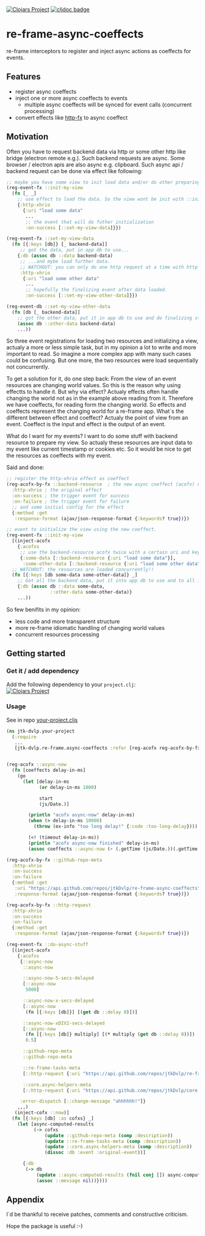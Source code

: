 [![Clojars Project](https://img.shields.io/clojars/v/net.clojars.jtkdvlp/re-frame-async-coeffects.svg)](https://clojars.org/net.clojars.jtkdvlp/re-frame-async-coeffects)
[![cljdoc badge](https://cljdoc.org/badge/net.clojars.jtkdvlp/re-frame-async-coeffects)](https://cljdoc.org/d/net.clojars.jtkdvlp/re-frame-async-coeffects/CURRENT)

# re-frame-async-coeffects

re-frame interceptors to register and inject async actions as coeffects for events.

## Features

* register async coeffects
* inject one or more async coeffects to events
  * multiple async coeffects will be synced for event calls (concurrent processing)
* convert effects like [http-fx](https://github.com/day8/re-frame-http-fx) to async coeffect

## Motivation

Often you have to request backend data via http or some other http like bridge (electron remote e.g.). Such backend requests are async. Some browser / electron apis are also async e.g. clipboard. Such async api / backend request can be done via effect like following:

```clojure
;; maybe you have some view to init load data and/or do other preparing stuff
(reg-event-fx ::init-my-view
  (fn [_ _]
    ;; use effect to load the data. So the view wont be init with ::init-my-view, but it will start initializing.
    {:http-xhrio
      {:uri "load some data"
       ...
       ;; the event that will do futher initialization
       :on-success [::set-my-view-data]}})

(reg-event-fx ::set-my-view-data
  (fn [{:keys [db]} [_ backend-data]]
     ;; got the data, put in app db to use...
    {:db (assoc db ::data backend-data)
     ;; ...and mybe load further data.
     ;; WATCHOUT: you can only do one http request at a time with http-xhrio as with many effects. So you have to do it afterwards.
     :http-xhrio
      {:uri "load some other data"
       ...
       ;; hopefully the finalizing event after data loaded.
       :on-success [::set-my-view-other-data]}})

(reg-event-db ::set-my-view-other-data
  (fn [db [_ backend-data]]
    ;; got the other data, put it in app db to use and do finalizing stuff to show the view correctly.
    (assoc db ::other-data backend-data)
    ...))
```

So three event registrations for loading two resources and initializing a view, actualy a more or less simple task, but in my opinion a lot to write and more important to read. So imagine a more complex app with many such cases could be confusing. But one more, the two resources were load sequentially not concurrently.

To get a solution for it, do one step back: From the view of an event resources are changing world values. So this is the reason why using effectts to handle it. But why via effect? Actualy effects often handle changing the world not as in the example above reading from it. Therefore we have coeffects, for reading form the changing world. So effects and coeffects represent the changing world for a re-frame app. What´s the different between effect and coeffect? Actualy the point of view from an event. Coeffect is the input and effect is the output of an event.

What do I want for my events? I want to do some stuff with backend resource to prepare my view. So actualy these resources are input data to my event like current timestamp or cookies etc. So it would be nice to get the resources as coeffects with my event.

Said and done:

```clojure
;; register the http-xhrio effect as coeffect
(reg-acofx-by-fx ::backend-resource  ; the new async coeffect (acofx) name
  :http-xhrio ; the original effect
  :on-success ; the trigger event for success
  :on-failure ; the trigger event for failure
  ;; and some initial config for the effect
  {:method :get
   :response-format (ajax/json-response-format {:keywords? true})})

;; event to initialize the view using the new coeffect.
(reg-event-fx ::init-my-view
  [(inject-acofx
    {:acofxs
     ;; use the backend-resource acofx twice with a certain uri and key within coeffects-map for the event
     {:some-data [::backend-resource {:uri "load some data"}],
      :some-other-data [::backend-resource {:uri "load some other data"}]}})]
  ;; WATCHOUT: the resources are loaded concurrently!!
  (fn [{:keys [db some-data some-other-data]} _]
    ;; Got all the backend data, put it into app db to use and to all initializing stuff.
    {:db (assoc db ::data some-data,
                ::other-data some-other-data)}
    ...))
```

So few benifits in my opinion:
- less code and more transparent structure
- more re-frame idiomatic handling of changing world values
- concurrent resources processing

## Getting started

### Get it / add dependency

Add the following dependency to your `project.clj`:<br>
[![Clojars Project](https://img.shields.io/clojars/v/net.clojars.jtkdvlp/re-frame-async-coeffects.svg)](https://clojars.org/net.clojars.jtkdvlp/re-frame-async-coeffects)

### Usage

See in repo [your-project.cljs](https://github.com/jtkDvlp/re-frame-async-coeffects/blob/master/dev/jtk_dvlp/your_project.cljs)

```clojure
(ns jtk-dvlp.your-project
  (:require
   ...
   [jtk-dvlp.re-frame.async-coeffects :refer [reg-acofx reg-acofx-by-fx inject-acofx]]))


(reg-acofx ::async-now
  (fn [coeffects delay-in-ms]
    (go
      (let [delay-in-ms
            (or delay-in-ms 1000)

            start
            (js/Date.)]

        (println "acofx async-now" delay-in-ms)
        (when (> delay-in-ms 10000)
          (throw (ex-info "too long delay!" {:code :too-long-delay})))

        (<! (timeout delay-in-ms))
        (println "acofx async-now finished" delay-in-ms)
        (assoc coeffects ::async-now (- (.getTime (js/Date.))(.getTime start)),)))))

(reg-acofx-by-fx ::github-repo-meta
  :http-xhrio
  :on-success
  :on-failure
  {:method :get
   :uri "https://api.github.com/repos/jtkDvlp/re-frame-async-coeffects"
   :response-format (ajax/json-response-format {:keywords? true})})

(reg-acofx-by-fx ::http-request
  :http-xhrio
  :on-success
  :on-failure
  {:method :get
   :response-format (ajax/json-response-format {:keywords? true})})

(reg-event-fx ::do-async-stuff
  [(inject-acofx
    {:acofxs
     {::async-now
      ::async-now

      ::async-now-5-secs-delayed
      [::async-now
       5000]

      ::async-now-x-secs-delayed
      [::async-now
       (fn [{:keys [db]}] [(get db ::delay 0)])]

      ::async-now-xDIV2-secs-delayed
      [::async-now
       (fn [{:keys [db]} multiply] [(* multiply (get db ::delay 0))])
       0.5]

      ::github-repo-meta
      ::github-repo-meta

      ::re-frame-tasks-meta
      [::http-request {:uri "https://api.github.com/repos/jtkDvlp/re-frame-tasks"}]

      ::core.async-helpers-meta
      [::http-request {:uri "https://api.github.com/repos/jtkDvlp/core.async-helpers"}]}

     :error-dispatch [::change-message "ahhhhhh!"]}
    ,,,)
   (inject-cofx ::now)]
  (fn [{:keys [db] :as cofxs} _]
    (let [async-computed-results
          (-> cofxs
              (update ::github-repo-meta (comp :description))
              (update ::re-frame-tasks-meta (comp :description))
              (update ::core.async-helpers-meta (comp :description))
              (dissoc :db :event :original-event))]

      {:db
       (-> db
           (update ::async-computed-results (fnil conj []) async-computed-results)
           (assoc ::message nil))})))
```

## Appendix

I´d be thankful to receive patches, comments and constructive criticism.

Hope the package is useful :-)
